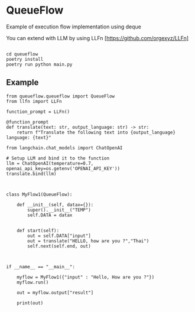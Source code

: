 # QueueFlow
Example of execution flow implementation using deque

You can extend with LLM by using LLFn [https://github.com/orgexyz/LLFn]


```

cd queueflow
poetry install
poetry run python main.py

```

## Example 

```
from queueflow.queueflow import QueueFlow
from llfn import LLFn

function_prompt = LLFn()

@function_prompt
def translate(text: str, output_language: str) -> str:
    return f"Translate the following text into {output_language} language: {text}"

from langchain.chat_models import ChatOpenAI

# Setup LLM and bind it to the function
llm = ChatOpenAI(temperature=0.7, openai_api_key=os.getenv('OPENAI_API_KEY'))
translate.bind(llm)



class MyFlow1(QueueFlow):

    def __init__(self, datax={}):
        super().__init__("TEMP")
        self.DATA = datax


    def start(self):
        out = self.DATA["input"]
        out = translate("HELLO, how are you ?","Thai")
        self.next(self.end, out)



if __name__ == "__main__":

    myflow = MyFlow1({"input" : "Hello, How are you ?"})
    myflow.run()
    
    out = myflow.output["result"]

    print(out)
```